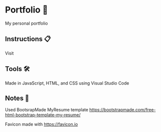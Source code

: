 # Portfolio 💼
My personal portfolio 

<!-- How to use -->
## Instructions 📋
Visit 

<!-- Tools -->
## Tools 🛠 ##

Made in JavaScript, HTML, and CSS using Visual Studio Code

<!-- Creds -->
## Notes 📝 ##

Used BootsrapMade MyResume template https://bootstrapmade.com/free-html-bootstrap-template-my-resume/

Favicon made with https://favicon.io
